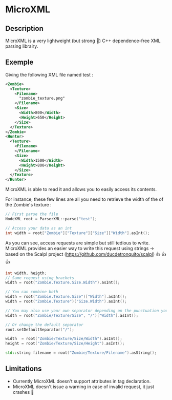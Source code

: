 # MicroXML

## Description

MicroXML is a very lightweight (but strong :ant:) C++ dependence-free XML parsing librairy.

## Exemple

Giving the following XML file named test : 

```xml
<Zombie>
  <Texture>
    <Filename>
      "zombie_texture.png"
    </Filename>
    <Size>
      <Width>800</Width>
      <Height>650</Height>
    </Size>
  </Texture>
</Zombie>
<Hunter>
  <Texture>
    <Filename>
    </Filename>
    <Size>
      <Width>1500</Width>
      <Height>800</Height>
    </Size>
  </Texture>
</Hunter>
```

MicroXML is able to read it and allows you to easily access its contents.

For instance, these few lines are all you need to retrieve the width of the of the Zombie's texture :

```c++
// First parse the file
NodeXML root = ParserXML::parse("test");

// Access your data as an int
int width = root["Zombie"]["Texture"]["Size"]["Width"].asInt();
```

As you can see, access requests are simple but still tedious to write.
MicroXML provides an easier way to write this request using strings -> based on the Scalpl project (https://github.com/ducdetronquito/scalpl) :+1: :+1: :+1:

```c++
int width, heigth;
// Same request using brackets
width = root("Zombie.Texture.Size.Width").asInt(); 

// You can combine both
width = root("Zombie.Texture.Size")["Width"].asInt();
width = root("Zombie.Texture")("Size.Width").asInt();

// You may also use your own separator depending on the punctuation you have already used
width = root("Zombie/Texture/Size", "/")["Width"].asInt();

// Or change the default separator
root.setDefaultSeparator("/");

width  = root("Zombie/Texture/Size/Width").asInt();
height = root("Zombie/Texture/Size/Height").asInt();

std::string filename = root("Zombie/Texture/Filename").asString();
```

## Limitations
- Currently MicroXML doesn't support attributes in tag declaration.
- MicroXML doesn't issue a warning in case of invalid request, it just crashes :poop: